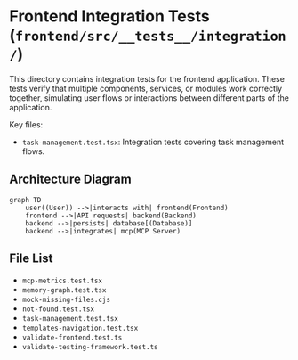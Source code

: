 # Frontend Integration Tests (`frontend/src/__tests__/integration/`)

This directory contains integration tests for the frontend application. These tests verify that multiple components, services, or modules work correctly together, simulating user flows or interactions between different parts of the application.

Key files:

*   `task-management.test.tsx`: Integration tests covering task management flows.

## Architecture Diagram
```mermaid
graph TD
    user((User)) -->|interacts with| frontend(Frontend)
    frontend -->|API requests| backend(Backend)
    backend -->|persists| database[(Database)]
    backend -->|integrates| mcp(MCP Server)
```

<!-- File List Start -->
## File List

- `mcp-metrics.test.tsx`
- `memory-graph.test.tsx`
- `mock-missing-files.cjs`
- `not-found.test.tsx`
- `task-management.test.tsx`
- `templates-navigation.test.tsx`
- `validate-frontend.test.ts`
- `validate-testing-framework.test.ts`

<!-- File List End -->




